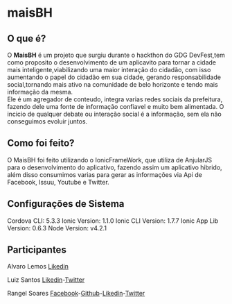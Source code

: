 # maisBH

<h2>O que é?</h2>

O <strong>MaisBH</strong> é um projeto que surgiu durante o hackthon do GDG DevFest,tem como proposito o desenvolvimento de  um aplicavito para tornar a cidade mais inteligente,viabilizando uma maior interação do cidadão, com isso aumentando o papel do cidadão em sua cidade, gerando responsabilidade social,tornando mais ativo na comunidade de belo horizonte e tendo mais informação da mesma.<br />
Ele é um agregador de conteudo, integra varias redes sociais da prefeitura, fazendo dele uma fonte de informação confiavel e muito bem alimentada. O incicio de qualquer debate ou interação social é a informação, sem ela não conseguimos evoluir juntos.

<h2>Como foi feito?</h2>

O MaisBH foi feito utilizando o IonicFrameWork, que utiliza de AnjularJS para o desenvolvimento do aplicativo, fazendo assim um aplicativo hibrido, além disso consumimos varias para gerar as informações via Api de  Facebook, Issuu, Youtube e Twitter. 

<h2>Configurações de Sistema</h2>

Cordova CLI: 5.3.3
Ionic Version: 1.1.0
Ionic CLI Version: 1.7.7
Ionic App Lib Version: 0.6.3
Node Version: v4.2.1

<h2> Participantes </h2>

Alvaro Lemos <a href="https://www.linkedin.com/in/alvarolemos" targer="_blank" >Likedin</a><br />

Luiz Santos <a href="https://www.linkedin.com/in/LuizSD" targer="_blank" >Likedin</a>-<a href="https://twitter.com/luizsdl" targer="_blank" >Twitter</a> <br />

Rangel Soares <a href="https://www.facebook.com/geeh.all.18" targer="_blank" >Facebook</a>-<a href="https://github.com/geeh-xx" targer="_blank" >Github</a>-<a href="https://br.linkedin.com/in/rangelsoares" targer="_blank" >Likedin</a>-<a href="https://twitter.com/Geeh_All" targer="_blank" >Twitter</a><br/>


